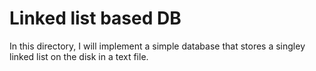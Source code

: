 # Linked list based DB

In this directory, I will implement a simple database that stores a singley linked
list on the disk in a text file.
